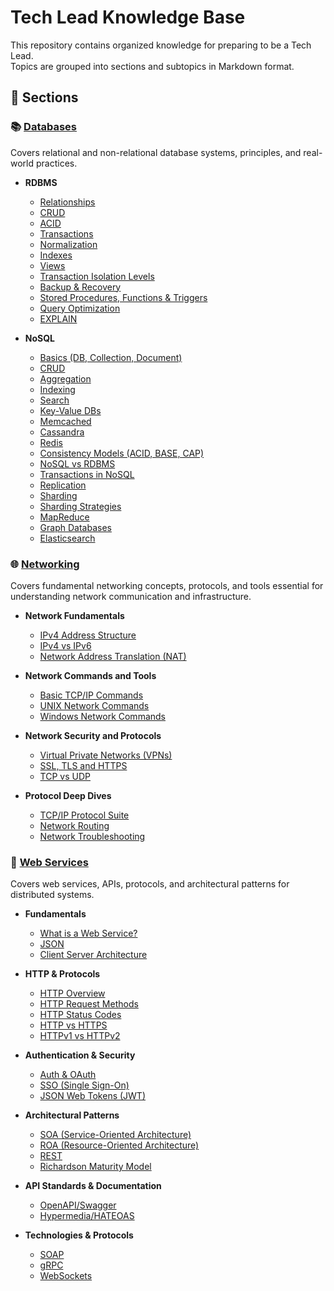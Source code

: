 # Tech Lead Knowledge Base

This repository contains organized knowledge for preparing to be a Tech Lead.  
Topics are grouped into sections and subtopics in Markdown format.

## 📂 Sections

### 📚 [Databases](./databases/README.md)
Covers relational and non-relational database systems, principles, and real-world practices.

- **RDBMS**
  - [Relationships](./databases/rdbms/relationships.md)
  - [CRUD](./databases/rdbms/crud.md)
  - [ACID](./databases/rdbms/acid.md)
  - [Transactions](./databases/rdbms/transactions.md)
  - [Normalization](./databases/rdbms/normalization.md)
  - [Indexes](./databases/rdbms/indexes.md)
  - [Views](./databases/rdbms/views.md)
  - [Transaction Isolation Levels](./databases/rdbms/transaction-isolation-levels.md)
  - [Backup & Recovery](./databases/rdbms/backup-recovery.md)
  - [Stored Procedures, Functions & Triggers](./databases/rdbms/stored-procedures-functions-triggers.md)
  - [Query Optimization](./databases/rdbms/query-optimization.md)
  - [EXPLAIN](./databases/rdbms/explain.md)

- **NoSQL**
  - [Basics (DB, Collection, Document)](./databases/nosql/basics.md)
  - [CRUD](./databases/nosql/crud.md)
  - [Aggregation](./databases/nosql/aggregation.md)
  - [Indexing](./databases/nosql/indexing.md)
  - [Search](./databases/nosql/search.md)
  - [Key-Value DBs](./databases/nosql/key-value-databases.md)
  - [Memcached](./databases/nosql/memcached.md)
  - [Cassandra](./databases/nosql/cassandra.md)
  - [Redis](./databases/nosql/redis.md)
  - [Consistency Models (ACID, BASE, CAP)](./databases/nosql/consistency-models.md)
  - [NoSQL vs RDBMS](./databases/nosql/rdbms-vs-nosql.md)
  - [Transactions in NoSQL](./databases/nosql/transactions.md)
  - [Replication](./databases/nosql/replication.md)
  - [Sharding](./databases/nosql/sharding.md)
  - [Sharding Strategies](./databases/nosql/sharding-strategies.md)
  - [MapReduce](./databases/nosql/map-reduce.md)
  - [Graph Databases](./databases/nosql/graph-databases.md)
  - [Elasticsearch](./databases/nosql/elasticsearch.md)

### 🌐 [Networking](./networking/README.md)
Covers fundamental networking concepts, protocols, and tools essential for understanding network communication and infrastructure.

- **Network Fundamentals**
  - [IPv4 Address Structure](./networking/ipv4-address-structure.md)
  - [IPv4 vs IPv6](./networking/ipv4-vs-ipv6.md)
  - [Network Address Translation (NAT)](./networking/network-address-translation.md)

- **Network Commands and Tools**
  - [Basic TCP/IP Commands](./networking/basic-tcpip-commands.md)
  - [UNIX Network Commands](./networking/unix-network-commands.md)
  - [Windows Network Commands](./networking/windows-network-commands.md)

- **Network Security and Protocols**
  - [Virtual Private Networks (VPNs)](./networking/vpns.md)
  - [SSL, TLS and HTTPS](./networking/ssl-tls-https.md)
  - [TCP vs UDP](./networking/tcp-vs-udp.md)

- **Protocol Deep Dives**
  - [TCP/IP Protocol Suite](./networking/tcpip-protocol-suite.md)
  - [Network Routing](./networking/network-routing.md)
  - [Network Troubleshooting](./networking/network-troubleshooting.md)

### 🔗 [Web Services](./web-services/README.md)
Covers web services, APIs, protocols, and architectural patterns for distributed systems.

- **Fundamentals**
  - [What is a Web Service?](./web-services/what-is-web-service.md)
  - [JSON](./web-services/json.md)
  - [Client Server Architecture](./web-services/client-server-architecture.md)

- **HTTP & Protocols**
  - [HTTP Overview](./web-services/http-overview.md)
  - [HTTP Request Methods](./web-services/http-request-methods.md)
  - [HTTP Status Codes](./web-services/http-status-codes.md)
  - [HTTP vs HTTPS](./web-services/http-vs-https.md)
  - [HTTPv1 vs HTTPv2](./web-services/httpv1-vs-httpv2.md)

- **Authentication & Security**
  - [Auth & OAuth](./web-services/auth-oauth.md)
  - [SSO (Single Sign-On)](./web-services/sso.md)
  - [JSON Web Tokens (JWT)](./web-services/json-web-tokens.md)

- **Architectural Patterns**
  - [SOA (Service-Oriented Architecture)](./web-services/soa.md)
  - [ROA (Resource-Oriented Architecture)](./web-services/roa.md)
  - [REST](./web-services/rest.md)
  - [Richardson Maturity Model](./web-services/richardson-maturity-model.md)

- **API Standards & Documentation**
  - [OpenAPI/Swagger](./web-services/openapi-swagger.md)
  - [Hypermedia/HATEOAS](./web-services/hypermedia-hateoas.md)

- **Technologies & Protocols**
  - [SOAP](./web-services/soap.md)
  - [gRPC](./web-services/grpc.md)
  - [WebSockets](./web-services/websockets.md)